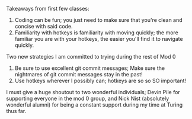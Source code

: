 Takeaways from first few classes:
  1. Coding can be fun; you just need to make sure that you're clean and concise with said code.
  2. Familiarity with hotkeys is familiarity with moving quickly; the more familiar you are with your hotkeys, the easier you'll find it to navigate quickly.

Two new strategies I am committed to trying during the rest of Mod 0
  1. Be sure to use excellent git commit messages; Make sure the nightmares of git commit messages stay in the past!
  2. Use hotkeys wherever I possibly can; hotkeys are so so SO important!

I must give a huge shoutout to two wonderful individuals; Devin Pile for supporting everyone in the mod 0 group, and Nick Nist (absolutely wonderful alumni) for being a constant support during my time at Turing thus far.
